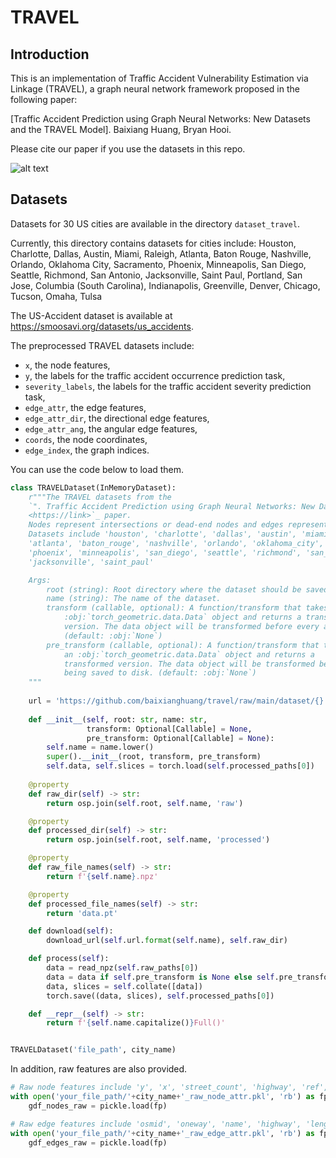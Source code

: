 # TRAVEL

## Introduction

This is an implementation of Traffic Accident Vulnerability Estimation via Linkage (TRAVEL), a graph neural network framework proposed in the following paper:

[Traffic Accident Prediction using Graph Neural Networks: New Datasets and the TRAVEL Model].
Baixiang Huang, Bryan Hooi.

Please cite our paper if you use the datasets in this repo.

![alt text](https://baixianghuang.github.io/huangbx-site/wp-content/uploads/2021/11/paper-3.jpg)


## Datasets

Datasets for 30 US cities are available in the directory `dataset_travel`. 

Currently, this directory contains datasets for cities include: Houston, Charlotte, Dallas, Austin, Miami, Raleigh, Atlanta, Baton Rouge, Nashville, Orlando, Oklahoma City, Sacramento, Phoenix, Minneapolis, San Diego, Seattle, Richmond, San Antonio, Jacksonville, Saint Paul, Portland, San Jose, Columbia (South Carolina), Indianapolis, Greenville, Denver, Chicago, Tucson, Omaha, Tulsa

The US-Accident dataset is available at https://smoosavi.org/datasets/us_accidents. 

The preprocessed TRAVEL datasets include:
- `x`, the node features,
- `y`, the labels for the traffic accident occurrence prediction task,
- `severity_labels`, the labels for the traffic accident severity prediction task,
- `edge_attr`, the edge features,
- `edge_attr_dir`, the directional edge features,
- `edge_attr_ang`, the angular edge features,
- `coords`, the node coordinates,
- `edge_index`, the graph indices.

You can use the code below to load them.
```python
class TRAVELDataset(InMemoryDataset):
    r"""The TRAVEL datasets from the
    `". Traffic Accident Prediction using Graph Neural Networks: New Datasets and the TRAVEL Model" 
    <https://link>`_ paper.
    Nodes represent intersections or dead-end nodes and edges represent roads.
    Datasets include 'houston', 'charlotte', 'dallas', 'austin', 'miami', 'raleigh', 
    'atlanta', 'baton_rouge', 'nashville', 'orlando', 'oklahoma_city', 'sacramento', 
    'phoenix', 'minneapolis', 'san_diego', 'seattle', 'richmond', 'san_antonio', 
    'jacksonville', 'saint_paul'

    Args:
        root (string): Root directory where the dataset should be saved.
        name (string): The name of the dataset.
        transform (callable, optional): A function/transform that takes in an
            :obj:`torch_geometric.data.Data` object and returns a transformed
            version. The data object will be transformed before every access.
            (default: :obj:`None`)
        pre_transform (callable, optional): A function/transform that takes in
            an :obj:`torch_geometric.data.Data` object and returns a
            transformed version. The data object will be transformed before
            being saved to disk. (default: :obj:`None`)
    """
    
    url = 'https://github.com/baixianghuang/travel/raw/main/dataset/{}.npz'
    
    def __init__(self, root: str, name: str,
                 transform: Optional[Callable] = None,
                 pre_transform: Optional[Callable] = None):
        self.name = name.lower()
        super().__init__(root, transform, pre_transform)
        self.data, self.slices = torch.load(self.processed_paths[0])
        
    @property
    def raw_dir(self) -> str:
        return osp.join(self.root, self.name, 'raw')

    @property
    def processed_dir(self) -> str:
        return osp.join(self.root, self.name, 'processed')

    @property
    def raw_file_names(self) -> str:
        return f'{self.name}.npz'

    @property
    def processed_file_names(self) -> str:
        return 'data.pt'

    def download(self):
        download_url(self.url.format(self.name), self.raw_dir)

    def process(self):
        data = read_npz(self.raw_paths[0])
        data = data if self.pre_transform is None else self.pre_transform(data)
        data, slices = self.collate([data])
        torch.save((data, slices), self.processed_paths[0])

    def __repr__(self) -> str:
        return f'{self.name.capitalize()}Full()'


TRAVELDataset('file_path', city_name)
```

In addition, raw features are also provided. 
```python
# Raw node features include 'y', 'x', 'street_count', 'highway', 'ref', 'geometry', 'accident_cnt', 'severity', 'start_time', 'end_time'
with open('your_file_path/'+city_name+'_raw_node_attr.pkl', 'rb') as fp:
    gdf_nodes_raw = pickle.load(fp)

# Raw edge features include 'osmid', 'oneway', 'name', 'highway', 'length', 'ref', 'lanes', 'geometry', 'bridge', 'maxspeed', 'access', 'tunnel', 'junction'
with open('your_file_path/'+city_name+'_raw_edge_attr.pkl', 'rb') as fp:
    gdf_edges_raw = pickle.load(fp)
```
